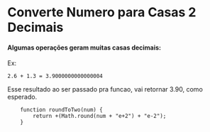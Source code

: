 # Converte Numero para Casas 2 Decimais


#### Algumas operações geram muitas casas decimais:


Ex: 
```
2.6 + 1.3 = 3.9000000000000004
```

Esse resultado ao ser passado pra funcao, vai retornar 3.90, como esperado.

```
    function roundToTwo(num) {
        return +(Math.round(num + "e+2") + "e-2");
    }

```

